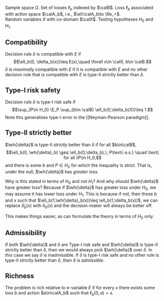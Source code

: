 Sample space $\Omega$. 
Set of losses $\ell_b$ indexed by $\calB$. Loss $\ell_b$ associated with action space $\calA_b$, i.e., $\ell:\calA_b\to \Re_+$.  
Random variables $X$ with co-domain $\calX$. 
Testing hypotheses $H_0$ and $H_1$. 
## Compatibility 
Decision rule $\delta$ is compatible with $E$ if $$\ell_b(0, \delta_b(x))\leq E(x),\quad \forall x\in \calX, b\in \calB.$$$\delta$ is _maximally_ compatible with $E$ if it is compatible with $E$ and no other decision rule that is compatible with $E$ is type-II strictly better than $\delta$. 
## Type-I risk safety 
Decision rule $\delta$ is type-I risk safe if $$\sup_{P\in H_0} \E_P \sup_{b\in \calB} \ell_b(0,\delta_b(X))\leq 1.$$Note this generalizes type-I error in the [[Neyman-Pearson paradigm]]. 

## Type-II strictly better 
$\wh{\delta}$ is type-II strictly better than $\delta$ if for all $b\in\calB$, $$\ell_b(0, \wh{\delta}_b) \geq \ell_b(0,\delta_b),\; P\text{-a.s.} \quad \text{ for all }P\in H_0,$$and there is some $b$ and $P\in H_0$ for which the inequality is strict. That is, under the null, $\wh{\delta}$ has _greater_ loss. 

Why is this stated in terms of $H_0$ and not $H_1$? And why should $\wh{\delta}$ have greater loss? Because if $\wh{\delta}$ has greater loss under $H_0$, we may assume it has lower loss under $H_1$. This is because if not, then those $b$ and $x$ such that $\ell_b(1,\wh{\delta}_b(x))\leq \ell_b(1,\delta_b(x))$, we can replace $\widehat{\delta}_b(x)$ with $\delta_b(x)$ and the decision-maker will always be better off. 

This makes things easier, as can formulate the theory in terms of $H_0$ only. 

## Admissibility 
If both $\wh{\delta}$ and $\delta$ are Type-I risk safe and $\wh{\delta}$ is type-II strictly better than $\delta$, then we would always pick $\wh{\delta}$ over $\delta$. In this case we say $\delta$ is inadmissible. If $\delta$ is type-I risk safe and no other rule is type-II strictly better than $\delta$, then $\delta$ is _admissible_. 

## Richness 
The problem is rich relative to e-variable $E$ if for every $x$ there exists some loss $b$ and action $a\in\calA_b$ such that $\ell_b(0,a) = s$. 


